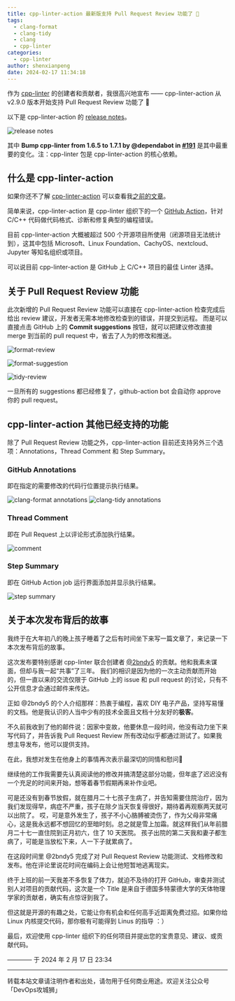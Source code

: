 ```yaml
---
title: cpp-linter-action 最新版支持 Pull Request Review 功能了 👏
tags:
  - clang-format
  - clang-tidy
  - clang
  - cpp-linter
categories:
  - cpp-linter
author: shenxianpeng
date: 2024-02-17 11:34:18
---
```


作为 [cpp-linter](https://github.com/cpp-linter) 的创建者和贡献者，我很高兴地宣布 —— cpp-linter-action 从 v2.9.0 版本开始支持 Pull Request Review 功能了 👏

以下是 cpp-linter-action 的 [release notes](https://github.com/cpp-linter/cpp-linter-action/releases)。

![release notes](cpp-linter-action/cpp-linter-action@2.9.0.png)

其中 **Bump cpp-linter from 1.6.5 to 1.7.1 by @dependabot in [#191](https://github.com/cpp-linter/cpp-linter-action/pull/191)** 是其中最重要的变化。注：cpp-linter 包是​ cpp-linter-action 的核心依赖。

## 什么是 cpp-linter-action

如果你还不了解 [cpp-linter-action](https://github.com/cpp-linter/cpp-linter-action) 可以查看我[之前的文章](https://shenxianpeng.github.io/2022/08/cpp-linter/)。

简单来说，cpp-linter-action 是 cpp-linter 组织下的一个 [GitHub Action](https://docs.github.com/en/actions/quickstart)，针对 C/C++ 代码做代码格式、诊断和修复典型的编程错误。

目前 cpp-linter-action 大概被超过 500 个开源项目所使用（闭源项目无法统计到），这其中包括 Microsoft、Linux Foundation、CachyOS、nextcloud、Jupyter 等知名组织或项目。

可以说目前 cpp-linter-action 是 GitHub 上 C/C++ 项目的最佳 Linter 选择。

## 关于 Pull Request Review 功能

此次新增的 Pull Request Review 功能可以直接在 cpp-linter-action 检查完成后给出 review 建议，开发者无需本地修改检查到的错误，并提交到远程。
而是可以直接点击 GitHub 上的 **Commit suggestions** 按钮，就可以把建议修改直接 merge 到当前的 pull request 中，省去了人为的修改和推送。

![format-review](cpp-linter-action/format-review.png)

![format-suggestion](cpp-linter-action/format-suggestion.png)

![tidy-review](cpp-linter-action/tidy-review.png)

一旦所有的 suggestions 都已经修复了，github-action bot 会自动你 approve 你的 pull request。

## cpp-linter-action 其他已经支持的功能

除了 Pull Request Review 功能之外，cpp-linter-action 目前还支持另外三个选项：Annotations，Thread Comment 和 Step Summary。

### GitHub Annotations

即在指定的需要修改的代码行位置提示执行结果​。

![clang-format annotations](cpp-linter-action/clang-format-annotations.png)
![clang-tidy annotations](cpp-linter-action/clang-tidy-annotations.png)

### Thread Comment

即在 Pull Request 上以评论形式添加执行结果。​

![comment](cpp-linter-action/comment.png)

### Step Summary

​即在 GitHub Action job 运行界面添加并显示执行结果。

![step summary](cpp-linter-action/step-summary.png)

## 关于本次发布背后的故事

我终于在大年初八的晚上孩子睡着了之后有时间坐下来写一篇文章了，来记录一下本次发布背后的故事。

这次发布要特别感谢 cpp-linter 联合创建者 [@2bndy5](https://github.com/2bndy5) 的贡献。他和我素未谋面，但却与我一起“共事”了三年。
我们的相识是因为他的一次主动贡献而开始的，但一直以来的交流仅限于 GitHub 上的 issue 和 pull request 的讨论，只有不公开信息才会通过邮件来传达。

正如 @2bndy5 的个人介绍那样：热衷于编程，喜欢 DIY 电子产品，坚持写易懂的文档。他是我认识的人当中少有的技术全面且文档十分友好的**极客**。

不久前我收到了他的邮件说：因家中变故，他要休息一段时间，他没有动力坐下来写代码了，并告诉我 Pull Request Review 所有改动似乎都通过测试了。如果我想主导发布，他可以提供支持。

在此，我想对发生在他身上的事情再次表示最深切的同情和慰问🙏

继续他的工作我需要先认真阅读他的修改并搞清楚这部分功能，但年底了迟迟没有一个充足的时间来开始，想等着春节假期再来补作业吧。

可是还没有到春节放假，就在腊月二十七孩子生病了，并告知需要住院治疗，因为我们发现得早，病症不严重，孩子在除夕当天恢复得很好，期待着再观察两天就可以出院了。
哎，可是意外发生了，孩子不小心胳膊被烫伤了，作为父母非常痛心，这是我永远都不想回忆的至暗时刻。总之就是雪上加霜。就这样我们从年前腊月二十七一直住院到正月初六，住了 10 天医院。
孩子出院的第二天我和妻子都生病了，可能是当放松下来，人一下子就累病了。

在这段时间里 @2bndy5 完成了对 Pull Request Review 功能测试、文档修改和发布。他在评论里说花时间在编码上会让他短暂地逃离现实。

终于上班的前一天我差不多恢复了体力，就迫不及待的打开 GitHub，审查并测试别人对项目的贡献代码，这次是一个 Title 是来自于德国多特蒙德大学的天体物理学家的贡献者，确实有点惊讶到我了。

但这就是开源的有趣之处，它能让你有机会和任何高手近距离免费过招。如果你给 Linux 内核提交代码，那你极有可能得到 Linus 的指导 ：）

最后，欢迎使用 cpp-linter 组织下的任何项目并提出您的宝贵意见、建议、或贡献代码。


———— 于 2024 年 2 月 17 日 23:34

---

转载本站文章请注明作者和出处，请勿用于任何商业用途。欢迎关注公众号「DevOps攻城狮」


